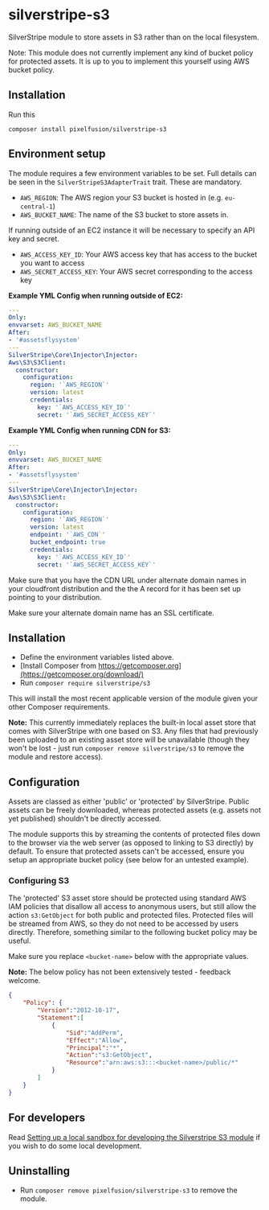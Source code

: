 # silverstripe-s3

SilverStripe module to store assets in S3 rather than on the local filesystem.

Note: This module does not currently implement any kind of bucket policy for 
protected assets. It is up to you to implement this yourself using AWS 
bucket policy.

## Installation

Run this

```
composer install pixelfusion/silverstripe-s3
```

## Environment setup

The module requires a few environment variables to be set. Full details can
be seen in the `SilverStripeS3AdapterTrait` trait. These are mandatory.

* `AWS_REGION`: The AWS region your S3 bucket is hosted in (e.g. `eu-central-1`)
* `AWS_BUCKET_NAME`: The name of the S3 bucket to store assets in.

If running outside of an EC2 instance it will be necessary to specify an API key and secret.

* `AWS_ACCESS_KEY_ID`: Your AWS access key that has access to the bucket you want to access
* `AWS_SECRET_ACCESS_KEY`: Your AWS secret corresponding to the access key

**Example YML Config when running outside of EC2:**
```yml
---
Only:
envvarset: AWS_BUCKET_NAME
After:
- '#assetsflysystem'
---
SilverStripe\Core\Injector\Injector:
Aws\S3\S3Client:
  constructor:
    configuration:
      region: '`AWS_REGION`'
      version: latest
      credentials:
        key: '`AWS_ACCESS_KEY_ID`'
        secret: '`AWS_SECRET_ACCESS_KEY`'
```

**Example YML Config when running CDN for S3:**
```yml
---
Only:
envvarset: AWS_BUCKET_NAME
After:
- '#assetsflysystem'
---
SilverStripe\Core\Injector\Injector:
Aws\S3\S3Client:
  constructor:
    configuration:
      region: '`AWS_REGION`'
      version: latest
      endpoint: '`AWS_CDN`'
      bucket_endpoint: true
      credentials:
        key: '`AWS_ACCESS_KEY_ID`'
        secret: '`AWS_SECRET_ACCESS_KEY`'
```
Make sure that you have the CDN URL under alternate domain names in your cloudfront distribution and the the A record for it has been set up pointing to your distribution.

Make sure your alternate domain name has an SSL certificate.


## Installation

* Define the environment variables listed above.
* [Install Composer from https://getcomposer.org](https://getcomposer.org/download/)
* Run `composer require silverstripe/s3`

This will install the most recent applicable version of the module given your other Composer
requirements.

**Note:** This currently immediately replaces the built-in local asset store that comes with
SilverStripe with one based on S3. Any files that had previously been uploaded to an existing
asset store will be unavailable (though they won't be lost - just run `composer remove
silverstripe/s3` to remove the module and restore access).

## Configuration

Assets are classed as either 'public' or 'protected' by SilverStripe. Public assets can be
freely downloaded, whereas protected assets (e.g. assets not yet published) shouldn't be
directly accessed.

The module supports this by streaming the contents of protected files down to the browser
via the web server (as opposed to linking to S3 directly) by default. To ensure that
protected assets can't be accessed, ensure you setup an appropriate bucket policy (see
below for an untested example).

### Configuring S3

The 'protected' S3 asset store should be protected using standard AWS IAM policies that
disallow all access to anonymous users, but still allow the action `s3:GetObject` for
both public and protected files. Protected files will be streamed from AWS, so they do
not need to be accessed by users directly. Therefore, something similar to the following
bucket policy may be useful.

Make sure you replace `<bucket-name>` below with the appropriate values.

**Note:** The below policy has not been extensively tested - feedback welcome.

```json
{
    "Policy": {
		"Version":"2012-10-17",
		"Statement":[
			{
				"Sid":"AddPerm",
				"Effect":"Allow",
				"Principal":"*",
				"Action":"s3:GetObject",
				"Resource":"arn:aws:s3:::<bucket-name>/public/*"
			}
		]
	}
}
```

## For developers

Read [Setting up a local sandbox for developing the Silverstripe S3 module](doc/en/setting-local-dev-environment.md) if you wish to do some local development.

## Uninstalling

* Run `composer remove pixelfusion/silverstripe-s3` to remove the module.
